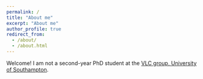```yaml
---
permalink: /
title: "About me"
excerpt: "About me"
author_profile: true
redirect_from: 
  - /about/
  - /about.html
---
```



Welcome! I am not a second-year PhD student at the [VLC group, University of Southampton](https://www.vlc.ecs.soton.ac.uk/). 

